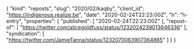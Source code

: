 {
  "kind": "reposts",
  "slug": "2020/02/kaqby",
  "client_id": "https://indigenous.realize.be",
  "date": "2020-02-24T22:23:00Z",
  "h": "h-entry",
  "properties": {
    "published": [
      "2020-02-24T22:23:00Z"
    ],
    "repost-of": [
      "https://twitter.com/alicegoldfuss/status/1232024239013646336"
    ],
    "syndication": [
      "https://twitter.com/JamieTanna/status/1232070063907364865"
    ]
  }
}
